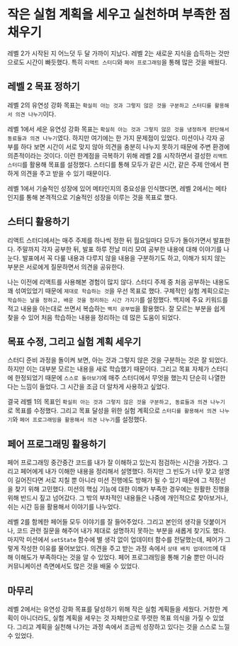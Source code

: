 # 작은 실험 계획을 세우고 실천하며 부족한 점 채우기

레벨 2가 시작된 지 어느덧 두 달 가까이 지났다. 레벨 2는 새로운 지식을 습득하는 것만으로도 시간이 빠듯했다. 특히 `리액트 스터디`와 `페어 프로그래밍`을 통해 많은 것을 배웠다.

## 레벨 2 목표 정하기

레벨 2의 유연성 강화 목표는 `확실히 아는 것과 그렇지 않은 것을 구분하고 스터디를 활용해서 의견 나누기`이다.

레벨 1에서 세운 유연성 강화 목표는 `확실히 아는 것과 그렇지 않은 것을 냉정하게 판단해서 동료들과 의견 나누기`였다. 하지만 여기에는 한 가지 문제점이 있었다. 미션이나 각자 공부를 하다 보면 시간이 서로 맞지 않아 의견을 충분히 나누지 못하기 때문에 주변 환경에 의존적이라는 것이다. 이런 한계점을 극복하기 위해 레벨 2를 시작하면서 결성한 `리액트 스터디`를 활용해 목표를 설정했다. 스터디를 통해 모두가 같은 시간, 같은 주제 안에서 편하게 의견을 주고 받을 수 있기 때문이다.

레벨 1에서 기술적인 성장에 있어 메타인지의 중요성을 인식했다면, 레벨 2에서는 메타인지를 통해 본격적으로 기술적인 성장을 이루는 것을 목표로 했다.

## 스터디 활용하기

리액트 스터디에서는 매주 주제를 하나씩 정한 뒤 월요일마다 모두가 돌아가면서 발표한다. 주말까지 각자 공부한 뒤, 발표 하루 전날 미리 모여 공부한 내용에 대해 이야기를 나눈다. 발표에서 꼭 다룰 내용과 다루지 않을 내용을 구분하기도 하고, 이해가 되지 않는 부분은 서로에게 질문하면서 의견을 공유한다.

나는 이전에 리액트를 사용해본 경험이 많지 않다. 스터디 주제 중 처음 공부하는 내용도 꽤 섞여있었기 때문에 `제대로 학습하는 것`을 우선 목표로 했다. 구체적인 실험 계획으로는 `학습하는 날을 정하고, 배운 것을 정리하는 시간 가지기`를 설정했다. 백지에 주요 키워드를 적고 내용을 아는대로 쓰면서 복습하는 `백지 공부법`을 활용했다. 잘 모르는 부분을 쉽게 찾을 수 있어 처음 학습하는 내용을 정리하는 데 많은 도움이 되었다.

## 목표 수정, 그리고 실험 계획 세우기

스터디 준비 과정을 돌이켜 보면, 아는 것과 그렇지 않은 것을 구분하는 것은 잘 되었다. 하지만 이는 대부분 모르는 내용을 새로 학습했기 때문이다. 그리고 목표 자체가 스터디에 한정되었기 때문에 `스스로 돌아보기`에 매주 스터디에서 무엇을 했는지 단순히 나열한다는 느낌이 들었다. 그 시간을 조금 더 알차게 사용하고 싶었다.

결국 레벨 1의 목표인 `확실히 아는 것과 그렇지 않은 것을 구분하고, 동료들과 의견 나누기`로 목표를 수정했다. 그리고 목표 달성을 위한 실험 계획으로 `스터디를 활용해서 의견 나누기`와 `페어 프로그래밍을 활용해서 의견 나누기`를 설정했다.

## 페어 프로그래밍 활용하기

페어 프로그래밍 중간중간 코드를 내가 잘 이해하고 있는지 점검하는 시간을 가졌다. 그리고 페어에게 내가 이해한 내용을 정리해서 설명했다. 하지만 그 빈도가 너무 잦고 설명이 길어진다면 서로 지칠 뿐 아니라 미션 진행에도 방해가 될 수 있기 때문에 그 적정선을 찾기 위해 고민했다. 미션의 핵심 기능에 대한 이해가 부족한 경우에는 원활한 진행을 위해 반드시 짚고 넘어갔다. 그 밖의 부차적인 내용들은 나중에 개인적으로 찾아보거나, 쉬는 시간 등을 활용해서 이야기를 나누었다.

레벨 2를 함께한 페어들 모두 이야기를 잘 들어주었다. 그리고 본인의 생각을 덧붙이거나, 코드 관련 질문을 해주어 내가 제대로 설명하지 못하는 부분을 새롭게 찾기도 했다. 마지막 미션에서 `setState` 함수에 별 생각 없이 업데이터 함수를 전달했는데, 페어가 그렇게 작성한 이유를 물어보았다. 의견을 주고 받는 과정 속에서 `상태 배치 업데이트`에 대해 이해도가 부족하다는 것을 알 수 있었다. 페어 프로그래밍을 통해 기술 뿐만 아니라 커뮤니케이션 측면에서도 많은 것을 배울 수 있었다.

## 마무리

레벨 2에서는 유연성 강화 목표를 달성하기 위해 작은 실험 계획들을 세웠다. 거창한 계획이 아니더라도, 실험 계획을 세우는 것 자체만으로 뚜렷한 목표 의식을 가질 수 있었다. 그리고 계획을 실천해 나가는 과정 속에서 조금씩 성장하고 있다는 것을 스스로 느낄 수 있었다.

